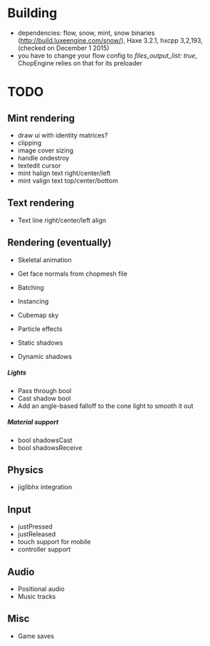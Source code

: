 # Building
* dependencies: flow, snow, mint, snow binaries (http://build.luxeengine.com/snow/), Haxe 3.2.1, hxcpp 3,2,193, (checked on December 1 2015)
* you have to change your flow config to *files_output_list: true*, ChopEngine relies on that for its preloader

# TODO

## Mint rendering
* draw ui with identity matrices?
* clipping
* image cover sizing
* handle ondestroy
* textedit cursor
* mint halign text right/center/left
* mint valign text top/center/bottom

## Text rendering
* Text line right/center/left align

## Rendering (eventually)
* Skeletal animation
* Get face normals from chopmesh file
* Batching
* Instancing
* Cubemap sky
* Particle effects

* Static shadows
* Dynamic shadows

##### Lights
* Pass through bool
* Cast shadow bool
* Add an angle-based falloff to the cone light to smooth it out

##### Material support
* bool shadowsCast
* bool shadowsReceive

## Physics
* jiglibhx integration

## Input
* justPressed
* justReleased
* touch support for mobile
* controller support

## Audio
* Positional audio
* Music tracks

## Misc
* Game saves
